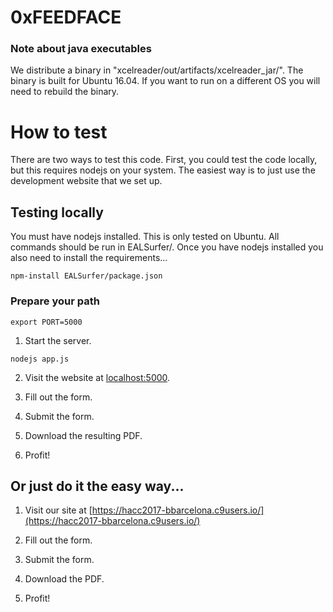 # 0xFEEDFACE

### Note about java executables
We distribute a binary in "xcelreader/out/artifacts/xcelreader\_jar/". The binary is built for Ubuntu 16.04. If you want to run on a different OS you will
need to rebuild the binary.

# How to test
There are two ways to test this code. First, you could test the code locally,
but this requires nodejs on your system. The easiest way is to just use the 
development website that we set up.

## Testing locally
You must have nodejs installed. This is only tested on Ubuntu. All commands
should be run in EALSurfer/. Once you have nodejs installed you also need to install the requirements...
```shell  
npm-install EALSurfer/package.json
```

### Prepare your path
```shell 
export PORT=5000
```

1. Start the server.
```shell 
nodejs app.js
```

2. Visit the website at [localhost:5000](http://localhost:5000).

3. Fill out the form.

4. Submit the form.

5. Download the resulting PDF.

6. Profit!

## Or just do it the easy way...
1. Visit our site at [https://hacc2017-bbarcelona.c9users.io/](https://hacc2017-bbarcelona.c9users.io/)

2. Fill out the form.

4. Submit the form.

5. Download the PDF.

6. Profit!

